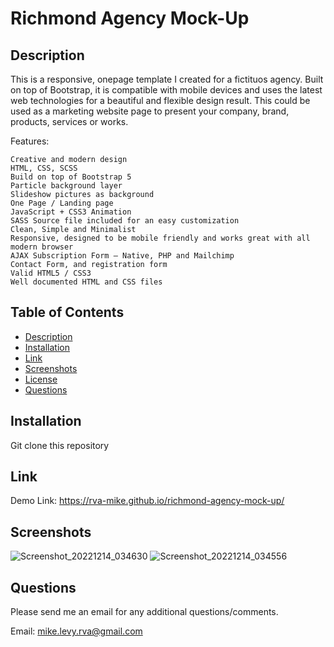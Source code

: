 # Richmond Agency Mock-Up

  ## Description
This is a responsive, onepage template I created for a fictituos agency. Built on top of Bootstrap, it is compatible with mobile devices and uses the latest web technologies for a beautiful and flexible design result. This could be used as a marketing website page to present your company, brand, products, services or works.

Features:

    Creative and modern design
    HTML, CSS, SCSS
    Build on top of Bootstrap 5
    Particle background layer
    Slideshow pictures as background
    One Page / Landing page
    JavaScript + CSS3 Animation
    SASS Source file included for an easy customization
    Clean, Simple and Minimalist
    Responsive, designed to be mobile friendly and works great with all modern browser
    AJAX Subscription Form – Native, PHP and Mailchimp
    Contact Form, and registration form
    Valid HTML5 / CSS3
    Well documented HTML and CSS files

  
  ## Table of Contents
  * [Description](#description)
  * [Installation](#installation)
  * [Link](#link)
  * [Screenshots](#screenshots)
  * [License](#license)
  * [Questions](#questions)

  ## Installation
  
  Git clone this repository 

  ## Link 
  
  Demo Link: https://rva-mike.github.io/richmond-agency-mock-up/

  
  ## Screenshots
![Screenshot_20221214_034630](https://user-images.githubusercontent.com/105617274/207710594-ff5e0f8a-7aa5-41fd-a6c1-9edf5bb0ab3a.png)
![Screenshot_20221214_034556](https://user-images.githubusercontent.com/105617274/207710619-efd60027-47a0-45eb-a28d-c6b283470632.png)




  ## Questions
  Please send me an email for any additional questions/comments.

  Email: mike.levy.rva@gmail.com




